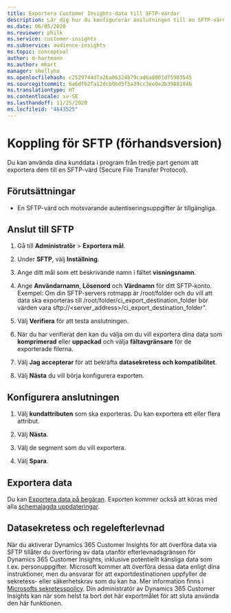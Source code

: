 ```yaml
---
title: Exportera Customer Insights-data till SFTP-värdar
description: Lär dig hur du konfigurerar anslutningen till en SFTP-värd.
ms.date: 06/05/2020
ms.reviewer: philk
ms.service: customer-insights
ms.subservice: audience-insights
ms.topic: conceptual
author: m-hartmann
ms.author: mhart
manager: shellyha
ms.openlocfilehash: c2529744d7a26a06324b79cad6a8001d75903545
ms.sourcegitcommit: 6a6df62fa12dcb9bd5f5a39cc3ee0e2b3988184b
ms.translationtype: HT
ms.contentlocale: sv-SE
ms.lasthandoff: 11/25/2020
ms.locfileid: "4643525"
---
```

# <a name="connector-for-sftp-preview"></a>Koppling för SFTP (förhandsversion)

Du kan använda dina kunddata i program från tredje part genom att exportera dem till en SFTP-värd (Secure File Transfer Protocol).

## <a name="prerequisites"></a>Förutsättningar

- En SFTP-värd och motsvarande autentiseringsuppgifter är tillgängliga.

## <a name="connect-to-sftp"></a>Anslut till SFTP

1. Gå till **Administratör** > **Exportera mål**.

1. Under **SFTP**, välj **Inställning**.

1. Ange ditt mål som ett beskrivande namn i fältet **visningsnamn**.

1. Ange **Användarnamn**, **Lösenord** och **Värdnamn** för ditt SFTP-konto. Exempel: Om din SFTP-servers rotmapp är /root/folder och du vill att data ska exporteras till /root/folder/ci_export_destination_folder bör värden vara sftp://<server_address>/ci_export_destination_folder".

1. Välj **Verifiera** för att testa anslutningen.

1. När du har verifierat den kan du välja om du vill exportera dina data som **komprimerad** eller **uppackad** och välja **fältavgränsare** för de exporterade filerna.

1. Välj **Jag accepterar** för att bekräfta **datasekretess och kompatibilitet**.

1. Välj **Nästa** du vill börja konfigurera exporten.

## <a name="configure-the-connection"></a>Konfigurera anslutningen

1. Välj **kundattributen** som ska exporteras. Du kan exportera ett eller flera attribut.

1. Välj **Nästa**.

1. Välj de segment som du vill exportera.

1. Välj **Spara**.

## <a name="export-the-data"></a>Exportera data

Du kan [Exportera data på begäran](export-destinations.md). Exporten kommer också att köras med alla [schemalagda uppdateringar](system.md#schedule-tab).

## <a name="data-privacy-and-compliance"></a>Datasekretess och regelefterlevnad

När du aktiverar Dynamics 365 Customer Insights för att överföra data via SFTP tillåter du överföring av data utanför efterlevnadsgränsen för Dynamics 365 Customer Insights, inklusive potentiellt känsliga data som t.ex. personuppgifter. Microsoft kommer att överföra dessa data enligt dina instruktioner, men du ansvarar för att exportdestinationen uppfyller de sekretess- eller säkerhetskrav som du kan ha. Mer information finns i [Microsofts sekretesspolicy](https://go.microsoft.com/fwlink/?linkid=396732).
Din administratör av Dynamics 365 Customer Insights kan när som helst ta bort det här exportmålet för att sluta använda den här funktionen.
